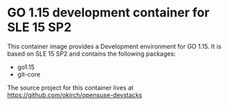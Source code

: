 
# GO 1.15 development container for SLE 15 SP2

This container image provides a Development environment for GO 1.15.
It is based on SLE 15 SP2 and contains the following packages:

- go1.15
- git-core



The source project for this container lives at
https://github.com/okirch/opensuse-devstacks

